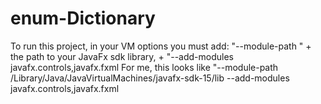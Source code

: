 # enum-Dictionary
To run this project, in your VM options you must add: "--module-path " + the path to your JavaFx sdk library, + "--add-modules javafx.controls,javafx.fxml
For me, this looks like "--module-path /Library/Java/JavaVirtualMachines/javafx-sdk-15/lib --add-modules javafx.controls,javafx.fxml
